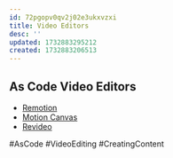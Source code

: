 ```yaml
---
id: 72pgopv0qv2j02e3ukxvzxi
title: Video Editors
desc: ''
updated: 1732883295212
created: 1732883206513
---
```


## As Code Video Editors

- [Remotion](https://www.remotion.dev/)
- [Motion Canvas](https://motioncanvas.io/)
- [Revideo](https://re.video/)

#AsCode #VideoEditing #CreatingContent
